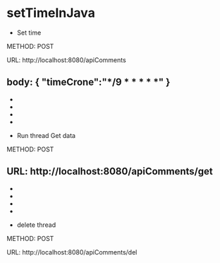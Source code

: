 # setTimeInJava

* Set time 

METHOD: POST

URL: http://localhost:8080/apiComments

body: 
{
    "timeCrone":"*/9 * * * * *"
}
-
-
-
-
-
* Run thread Get data

METHOD: POST

URL: http://localhost:8080/apiComments/get
-
-
-
-
-
* delete thread

METHOD: POST

URL: http://localhost:8080/apiComments/del


